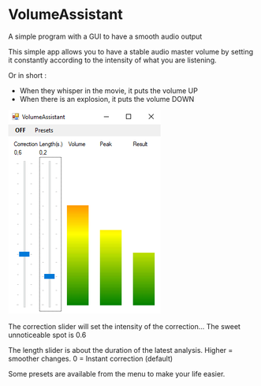 # VolumeAssistant
A simple program with a GUI to have a smooth audio output

This simple app allows you to have a stable audio master volume by setting it constantly according to the intensity of what you are listening.

Or in short :
- When they whisper in the movie, it puts the volume UP
- When there is an explosion, it puts the volume DOWN

![The GUI](https://github.com/extraltodeus/VolumeAssistant/blob/master/Screenshot.png?raw=true)

The correction slider will set the intensity of the correction... The sweet unnoticeable spot is 0.6

The length slider is about the duration of the latest analysis. Higher = smoother changes. 0 = Instant correction (default)

Some presets are available from the menu to make your life easier.
